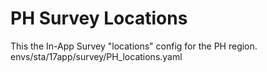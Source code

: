 # PH Survey Locations
This the In-App Survey "locations" config for the PH region.
envs/sta/17app/survey/PH_locations.yaml

